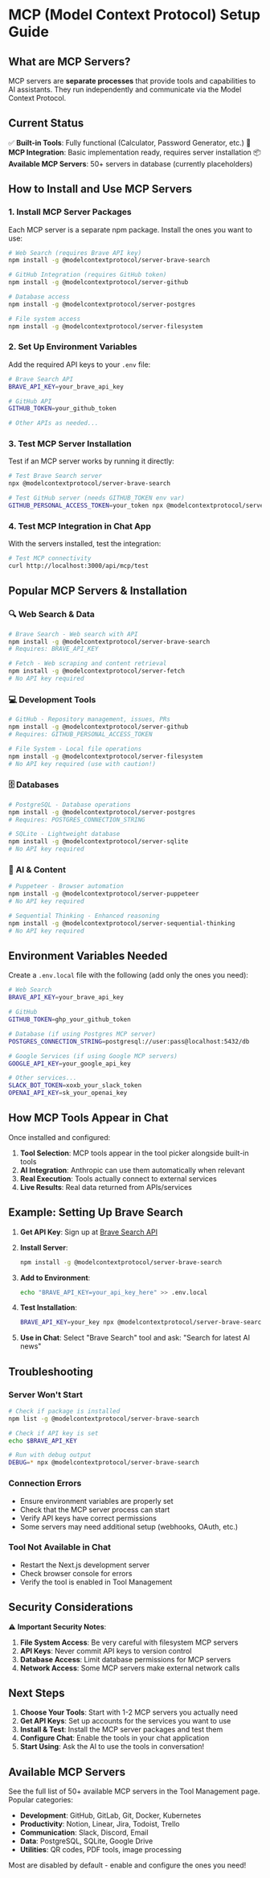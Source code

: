 # MCP (Model Context Protocol) Setup Guide

## What are MCP Servers?

MCP servers are **separate processes** that provide tools and capabilities to AI assistants. They run independently and communicate via the Model Context Protocol.

## Current Status

✅ **Built-in Tools**: Fully functional (Calculator, Password Generator, etc.)
🔄 **MCP Integration**: Basic implementation ready, requires server installation
📦 **Available MCP Servers**: 50+ servers in database (currently placeholders)

## How to Install and Use MCP Servers

### 1. Install MCP Server Packages

Each MCP server is a separate npm package. Install the ones you want to use:

```bash
# Web Search (requires Brave API key)
npm install -g @modelcontextprotocol/server-brave-search

# GitHub Integration (requires GitHub token)
npm install -g @modelcontextprotocol/server-github

# Database access
npm install -g @modelcontextprotocol/server-postgres

# File system access
npm install -g @modelcontextprotocol/server-filesystem
```

### 2. Set Up Environment Variables

Add the required API keys to your `.env` file:

```bash
# Brave Search API
BRAVE_API_KEY=your_brave_api_key

# GitHub API
GITHUB_TOKEN=your_github_token

# Other APIs as needed...
```

### 3. Test MCP Server Installation

Test if an MCP server works by running it directly:

```bash
# Test Brave Search server
npx @modelcontextprotocol/server-brave-search

# Test GitHub server (needs GITHUB_TOKEN env var)
GITHUB_PERSONAL_ACCESS_TOKEN=your_token npx @modelcontextprotocol/server-github
```

### 4. Test MCP Integration in Chat App

With the servers installed, test the integration:

```bash
# Test MCP connectivity
curl http://localhost:3000/api/mcp/test
```

## Popular MCP Servers & Installation

### 🔍 **Web Search & Data**
```bash
# Brave Search - Web search with API
npm install -g @modelcontextprotocol/server-brave-search
# Requires: BRAVE_API_KEY

# Fetch - Web scraping and content retrieval
npm install -g @modelcontextprotocol/server-fetch
# No API key required
```

### 💻 **Development Tools**
```bash
# GitHub - Repository management, issues, PRs
npm install -g @modelcontextprotocol/server-github
# Requires: GITHUB_PERSONAL_ACCESS_TOKEN

# File System - Local file operations
npm install -g @modelcontextprotocol/server-filesystem
# No API key required (use with caution!)
```

### 🗄️ **Databases**
```bash
# PostgreSQL - Database operations
npm install -g @modelcontextprotocol/server-postgres
# Requires: POSTGRES_CONNECTION_STRING

# SQLite - Lightweight database
npm install -g @modelcontextprotocol/server-sqlite
# No API key required
```

### 🤖 **AI & Content**
```bash
# Puppeteer - Browser automation
npm install -g @modelcontextprotocol/server-puppeteer
# No API key required

# Sequential Thinking - Enhanced reasoning
npm install -g @modelcontextprotocol/server-sequential-thinking
# No API key required
```

## Environment Variables Needed

Create a `.env.local` file with the following (add only the ones you need):

```bash
# Web Search
BRAVE_API_KEY=your_brave_api_key

# GitHub
GITHUB_TOKEN=ghp_your_github_token

# Database (if using Postgres MCP server)
POSTGRES_CONNECTION_STRING=postgresql://user:pass@localhost:5432/db

# Google Services (if using Google MCP servers)
GOOGLE_API_KEY=your_google_api_key

# Other services...
SLACK_BOT_TOKEN=xoxb_your_slack_token
OPENAI_API_KEY=sk_your_openai_key
```

## How MCP Tools Appear in Chat

Once installed and configured:

1. **Tool Selection**: MCP tools appear in the tool picker alongside built-in tools
2. **AI Integration**: Anthropic can use them automatically when relevant
3. **Real Execution**: Tools actually connect to external services
4. **Live Results**: Real data returned from APIs/services

## Example: Setting Up Brave Search

1. **Get API Key**: Sign up at [Brave Search API](https://api.search.brave.com/)

2. **Install Server**:
   ```bash
   npm install -g @modelcontextprotocol/server-brave-search
   ```

3. **Add to Environment**:
   ```bash
   echo "BRAVE_API_KEY=your_api_key_here" >> .env.local
   ```

4. **Test Installation**:
   ```bash
   BRAVE_API_KEY=your_key npx @modelcontextprotocol/server-brave-search
   ```

5. **Use in Chat**: Select "Brave Search" tool and ask: "Search for latest AI news"

## Troubleshooting

### Server Won't Start
```bash
# Check if package is installed
npm list -g @modelcontextprotocol/server-brave-search

# Check if API key is set
echo $BRAVE_API_KEY

# Run with debug output
DEBUG=* npx @modelcontextprotocol/server-brave-search
```

### Connection Errors
- Ensure environment variables are properly set
- Check that the MCP server process can start
- Verify API keys have correct permissions
- Some servers may need additional setup (webhooks, OAuth, etc.)

### Tool Not Available in Chat
- Restart the Next.js development server
- Check browser console for errors
- Verify the tool is enabled in Tool Management

## Security Considerations

⚠️ **Important Security Notes**:

1. **File System Access**: Be very careful with filesystem MCP servers
2. **API Keys**: Never commit API keys to version control
3. **Database Access**: Limit database permissions for MCP servers
4. **Network Access**: Some MCP servers make external network calls

## Next Steps

1. **Choose Your Tools**: Start with 1-2 MCP servers you actually need
2. **Get API Keys**: Set up accounts for the services you want to use
3. **Install & Test**: Install the MCP server packages and test them
4. **Configure Chat**: Enable the tools in your chat application
5. **Start Using**: Ask the AI to use the tools in conversation!

## Available MCP Servers

See the full list of 50+ available MCP servers in the Tool Management page. Popular categories:

- **Development**: GitHub, GitLab, Git, Docker, Kubernetes
- **Productivity**: Notion, Linear, Jira, Todoist, Trello
- **Communication**: Slack, Discord, Email
- **Data**: PostgreSQL, SQLite, Google Drive
- **Utilities**: QR codes, PDF tools, image processing

Most are disabled by default - enable and configure the ones you need! 